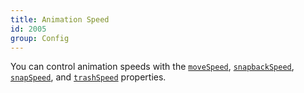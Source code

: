 ```yaml
---
title: Animation Speed
id: 2005
group: Config
---
```


You can control animation speeds with the <a href="docs.html#config:moveSpeed"><code class="js plain">moveSpeed</code></a>, <a href="docs.html#config:snapbackSpeed"><code class="js plain">snapbackSpeed</code></a>, <a href="docs.html#config:snapSpeed"><code class="js plain">snapSpeed</code></a>, and <a href="docs.html#config:trashSpeed"><code class="js plain">trashSpeed</code></a> properties.
